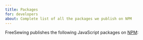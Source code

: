 ```yaml
---
title: Packages
for: developers
about: Complete list of all the packages we publish on NPM
---
```


FreeSewing publishes the following JavaScript packages on [NPM](https://www.npmjs.com/):

<ReadMore root='reference/packages' list />

